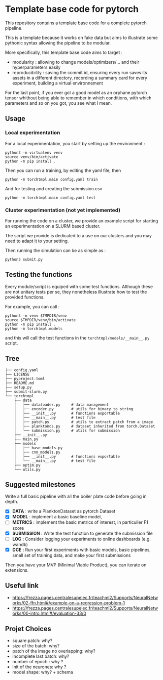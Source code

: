 # Template base code for pytorch

This repository contains a template base code for a complete pytorch pipeline.

This is a template because it works on fake data but aims to illustrate some pythonic syntax allowing the pipeline to be modular.

More specifically, this template base code aims to target :

- modularity : allowing to change models/optimizers/ .. and their hyperparameters easily
- reproducibility : saving the commit id, ensuring every run saves its assets in a different directory, recording a summary card for every experiment, building a virtual environnement

For the last point, if you ever got a good model as an orphane pytorch tensor whithout being able to remember in which conditions, with which parameters and so on you got, you see what I mean. 

## Usage

### Local experimentation

For a local experimentation, you start by setting up the environment :

```
python3 -m virtualenv venv
source venv/bin/activate
python -m pip install .
```

Then you can run a training, by editing the yaml file, then 

```
python -m torchtmpl.main config.yaml train
```

And for testing and creating the submission.csv

```
python -m torchtmpl.main config.yaml test
```

### Cluster experimentation (**not yet implemented**)

For running the code on a cluster, we provide an example script for starting an experimentation on a SLURM based cluster.

The script we provide is dedicated to a use on our clusters and you may need to adapt it to your setting. 

Then running the simulation can be as simple as :

```
python3 submit.py
```

## Testing the functions

Every module/script is equiped with some test functions. Although these are not unitary tests per se, they nonetheless illustrate how to test the provided functions.

For example, you can call :

```
python3 -m venv $TMPDIR/venv
source $TMPDIR/venv/bin/activate
python -m pip install .
python -m torchtmpl.models
```

and this will call the test functions in the `torchtmpl/models/__main__.py` script.

## Tree

```plaintext
├── config.yaml
├── LICENSE
├── pyproject.toml
├── README.md
├── setup.py
├── submit-slurm.py
└── torchtmpl
    ├── data
    │   ├── dataloader.py     # data management
    │   ├── encoder.py        # utils for binary to string
    │   ├── __init__.py       # functions exportable
    │   ├── __main__.py       # test file
    │   ├── patch.py          # utils to extract patch from a image
    │   ├── planktonds.py     # dataset inherited from torch.Dataset
    │   └── submission.py     # utils for submission
    ├── __init__.py
    ├── main.py
    ├── models
    │   ├── base_models.py
    │   ├── cnn_models.py
    │   ├── __init__.py       # functions exportable
    │   └── __main__.py       # test file
    ├── optim.py
    └── utils.py
```

## Suggested milestones

Write a full basic pipeline with all the boiler plate code before going in depth.

- [x] **DATA** : write a PlanktonDataset as pytorch Dataset
- [x] **MODEL** : implement a basic baseline model,
- [ ] **METRICS** : implement the basic metrics of interest, in particulier F1 score
- [x] **SUBMISSION** : Write the test function to generate the submission file
- [ ] **LOG** : Consider logging your experiments to online dashboards (e.g. wandb)
- [x] **DCE** : Run your first experiments with basic models, basic pipelines, small set of training data, and make your first submissions

Then you have your MVP (Minimal Viable Product), you can iterate on extensions.


## Useful link

- https://frezza.pages.centralesupelec.fr/teachml2/Supports/NeuralNetworks/02-ffn.html#/example-on-a-regression-problem-1
- https://frezza.pages.centralesupelec.fr/teachml2/Supports/NeuralNetworks/00-intro.html#/evaluation-33/0

## Projet Choices

- square patch: why?
- size of the batch: why?
- patch of the image no overlapping: why?
- incomplete last batch: why?
- number of epoch : why ?
- init of the neurones: why ?
- model shape: why? + schema
